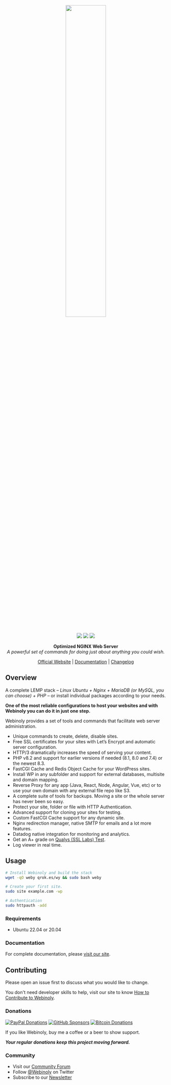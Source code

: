 <div align="center">
 	<p><a href="https://webinoly.com/"><img width="50%" src="https://cdn.qrokes.com/wp-content/uploads/sites/4/2020/11/webinoly_logo_blue.png" /></a></p>
 	<p>
		<img src="https://img.shields.io/badge/build-passing-brightgreen.svg" />
        <img src="https://img.shields.io/github/license/QROkes/webinoly" />
        <img src="https://img.shields.io/github/v/release/QROkes/webinoly?color=orange" />
	</p>
    <p><b>Optimized NGINX Web Server</b></br>
    <i>A powerful set of commands for doing just about anything you could wish.</i></p>
    <p><a href="https://webinoly.com/">Official Website</a> | <a href="https://webinoly.com/documentation/">Documentation</a> | <a href="https://github.com/QROkes/webinoly/releases">Changelog</a></p>
</div>

## Overview
A complete LEMP stack _– Linux Ubuntu + Nginx + MariaDB (or MySQL, you can choose) + PHP –_ or install individual packages according to your needs.

**One of the most reliable configurations to host your websites and with Webinoly you can do it in just one step.**

Webinoly provides a set of tools and commands that facilitate web server administration.
- Unique commands to create, delete, disable sites.
- Free SSL certificates for your sites with Let’s Encrypt and automatic server configuration.
- HTTP/3 dramatically increases the speed of serving your content.
- PHP v8.2 and support for earlier versions if needed (8.1, 8.0 and 7.4) or the newest 8.3.
- FastCGI Cache and Redis Object Cache for your WordPress sites.
- Install WP in any subfolder and support for external databases, multisite and domain mapping.
- Reverse Proxy for any app (Java, React, Node, Angular, Vue, etc) or to use your own domain with any external file repo like S3.
- A complete suite of tools for backups. Moving a site or the whole server has never been so easy.
- Protect your site, folder or file with HTTP Authentication.
- Advanced support for cloning your sites for testing.
- Custom FastCGI Cache support for any dynamic site.
- Nginx redirection manager, native SMTP for emails and a lot more features.
- Datadog native integration for monitoring and analytics.
- Get an A+ grade on [Qualys (SSL Labs) Test](https://www.ssllabs.com/ssltest/).
- Log viewer in real time.

## Usage

```bash
# Install Webinoly and build the stack
wget -qO weby qrok.es/wy && sudo bash weby

# Create your first site.
sudo site example.com -wp

# Authentication
sudo httpauth -add
```

### Requirements
* Ubuntu 22.04 or 20.04


### Documentation
For complete documentation, please [visit our site](https://webinoly.com/documentation/).


## Contributing
Please open an issue first to discuss what you would like to change.

You don't need developer skills to help, visit our site to know [How to Contribute to Webinoly](https://webinoly.com/en/contribute/).

### Donations

[![PayPal Donations](https://cdn.qrokes.com/media/paypal-webinoly-donate.png)](https://www.paypal.me/qrokes)
[![GitHub Sponsors](https://cdn.qrokes.com/media/github-sponsors.png)](https://github.com/sponsors/QROkes)
[![Bitcoin Donations](https://cdn.qrokes.com/media/bitcoin-webinoly-donate.png)](https://www.blockchain.com/en/btc/address/1E3Ybo5UcvaAr1MoK4nBnMRFFY9aEMiku3)

If you like Webinoly, buy me a coffee or a beer to show support.

**_Your regular donations keep this project moving forward._**

### Community
- Visit our [Community Forum](https://webinoly.com/support/)
- Follow [@Webinoly](https://twitter.com/Webinoly) on Twitter
- Subscribe to our [Newsletter](https://webinoly.com/newsletter/)

